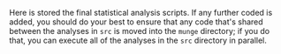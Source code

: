 Here is stored the final statistical analysis scripts. If any further coded is added, you should do your best to ensure that any code that's shared between the analyses in `src` is moved into the `munge` directory; if you do that, you can execute all of the analyses in the `src` directory in parallel. 
